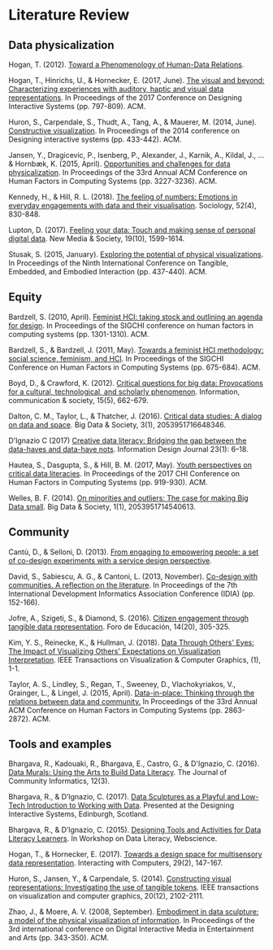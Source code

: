 # Literature Review

## Data physicalization
Hogan, T. (2012). [Toward a Phenomenology of Human-Data Relations](www.academia.edu/download/25917044/Trevor_HoganDIS12_DC.pdf).

Hogan, T., Hinrichs, U., & Hornecker, E. (2017, June). [The visual and beyond: Characterizing experiences with auditory, haptic and visual data representations](https://research-repository.st-andrews.ac.uk/bitstream/handle/10023/10978/trevor_dis_17_final.pdf?sequence=1&isAllowed=y). In Proceedings of the 2017 Conference on Designing Interactive Systems (pp. 797-809). ACM.

Huron, S., Carpendale, S., Thudt, A., Tang, A., & Mauerer, M. (2014, June). [Constructive visualization](https://hal.inria.fr/file/index/docid/978437/filename/Constructive-Visualization-Camera-Ready-v2.pdf). In Proceedings of the 2014 conference on Designing interactive systems (pp. 433-442). ACM.

Jansen, Y., Dragicevic, P., Isenberg, P., Alexander, J., Karnik, A., Kildal, J., ... & Hornbæk, K. (2015, April). [Opportunities and challenges for data physicalization](https://hal.inria.fr/hal-01120152/document). In Proceedings of the 33rd Annual ACM Conference on Human Factors in Computing Systems (pp. 3227-3236). ACM.

Kennedy, H., & Hill, R. L. (2018). [The feeling of numbers: Emotions in everyday engagements with data and their visualisation](http://eprints.whiterose.ac.uk/106567/3/KENNEDY%20HILL%20Feeling%20Numbers.pdf). Sociology, 52(4), 830-848.

Lupton, D. (2017). [Feeling your data: Touch and making sense of personal digital data](https://simplysociology.files.wordpress.com/2017/03/lupton-2017-feeling-data-touch-and-data-sense.pdf). New Media & Society, 19(10), 1599-1614.

Stusak, S. (2015, January). [Exploring the potential of physical visualizations](https://www.researchgate.net/profile/Simon_Stusak/publication/283431454_Exploring_the_Potential_of_Physical_Visualizations/links/56547b0608ae4988a7b03821.pdf). In Proceedings of the Ninth International Conference on Tangible, Embedded, and Embodied Interaction (pp. 437-440). ACM.


## Equity
Bardzell, S. (2010, April). [Feminist HCI: taking stock and outlining an agenda for design](http://dmrussell.net/CHI2010/docs/p1301.pdf). In Proceedings of the SIGCHI conference on human factors in computing systems (pp. 1301-1310). ACM.

Bardzell, S., & Bardzell, J. (2011, May). [Towards a feminist HCI methodology: social science, feminism, and HCI](https://s3.amazonaws.com/academia.edu.documents/31454793/CHI11_FeministMethods_CAMERAREADY.pdf?AWSAccessKeyId=AKIAIWOWYYGZ2Y53UL3A&Expires=1541780276&Signature=VnU2vwKZwpf3pg18dFgQ8tMb%2F9o%3D&response-content-disposition=inline%3B%20filename%3DTowards_a_feminist_HCI_methodology_socia.pdf). In Proceedings of the SIGCHI Conference on Human Factors in Computing Systems (pp. 675-684). ACM.

Boyd, D., & Crawford, K. (2012). [Critical questions for big data: Provocations for a cultural, technological, and scholarly phenomenon](http://citeseerx.ist.psu.edu/viewdoc/download?doi=10.1.1.441.9822&rep=rep1&type=pdf). Information, communication & society, 15(5), 662-679.

Dalton, C. M., Taylor, L., & Thatcher, J. (2016). [Critical data studies: A dialog on data and space](https://journals.sagepub.com/doi/pdf/10.1177/2053951716648346). Big Data & Society, 3(1), 2053951716648346.

D’Ignazio C (2017) [Creative data literacy: Bridging the gap between the data-haves and data-have nots](https://benjamins.com/catalog/idj.23.1.03dig/fulltext/idj.23.1.03dig.pdf). Information Design Journal 23(1): 6–18.

Hautea, S., Dasgupta, S., & Hill, B. M. (2017, May). [Youth perspectives on critical data literacies](http://delivery.acm.org/10.1145/3030000/3025823/p919-hautea.pdf?ip=216.186.17.10&id=3025823&acc=OA&key=4D4702B0C3E38B35%2E4D4702B0C3E38B35%2E4D4702B0C3E38B35%2E271219718FC64246&__acm__=1541777066_0a23e90a04f2d6e6f1739aae6e8dedec). In Proceedings of the 2017 CHI Conference on Human Factors in Computing Systems (pp. 919-930). ACM.

Welles, B. F. (2014). [On minorities and outliers: The case for making Big Data small](https://journals.sagepub.com/doi/pdf/10.1177/2053951714540613). Big Data & Society, 1(1), 2053951714540613.


## Community
Cantù, D., & Selloni, D. (2013). [From engaging to empowering people: a set of co-design experiments with a service design perspective](http://www.simpact-project.eu/publications/scientific/SelloniCantu_Engagement.pdf).

David, S., Sabiescu, A. G., & Cantoni, L. (2013, November). [Co-design with communities. A reflection on the literature](https://www.researchgate.net/profile/Salomao_Cumbula/publication/257998124_Co-design_with_communities_A_reflection_on_the_literature/links/00b7d526926461062e000000.pdf). In Proceedings of the 7th International Development Informatics Association Conference (IDIA) (pp. 152-166).

Jofre, A., Szigeti, S., & Diamond, S. (2016). [Citizen engagement through tangible data representation](http://openresearch.ocadu.ca/id/eprint/1077/1/Jofre_Citizen_2015.pdf). Foro de Educación, 14(20), 305-325.

Kim, Y. S., Reinecke, K., & Hullman, J. (2018). [Data Through Others' Eyes: The Impact of Visualizing Others' Expectations on Visualization Interpretation](http://users.eecs.northwestern.edu/~jhullman/VIS17_Expectations_SocialVis.pdf). IEEE Transactions on Visualization & Computer Graphics, (1), 1-1.

Taylor, A. S., Lindley, S., Regan, T., Sweeney, D., Vlachokyriakos, V., Grainger, L., & Lingel, J. (2015, April). [Data-in-place: Thinking through the relations between data and community.](http://openaccess.city.ac.uk/19126/1/Data%20in%20place%20-%20submitted.pdf) In Proceedings of the 33rd Annual ACM Conference on Human Factors in Computing Systems (pp. 2863-2872). ACM.


## Tools and examples
Bhargava, R., Kadouaki, R., Bhargava, E., Castro, G., & D'Ignazio, C. (2016). [Data Murals: Using the Arts to Build Data Literacy](ci-journal.org/index.php/ciej/article/download/1276/1224). The Journal of Community Informatics, 12(3).

Bhargava, R., & D’Ignazio, C. (2017). [Data Sculptures as a Playful and Low-Tech Introduction to Working with Data](https://dam-prod.media.mit.edu/x/2018/01/11/Data_Phys_2017_Workshop.pdf). Presented at the Designing Interactive Systems, Edinburgh, Scotland.

Bhargava, R., & D’Ignazio, C. (2015). [Designing Tools and Activities for Data Literacy Learners](https://pdfs.semanticscholar.org/1215/7fe54d862929e301f7fdb2c6233c1ae4502a.pdf). In Workshop on Data Literacy, Webscience.

Hogan, T., & Hornecker, E. (2017). [Towards a design space for multisensory data representation](http://tactiledata.net/wp-content/uploads/2012/05/iww015.pdf). Interacting with Computers, 29(2), 147-167.

Huron, S., Jansen, Y., & Carpendale, S. (2014). [Constructing visual representations: Investigating the use of tangible tokens](https://hal.archives-ouvertes.fr/docs/01/02/40/53/PDF/00_Camera_ready_IEEE.pdf). IEEE transactions on visualization and computer graphics, 20(12), 2102-2111.

Zhao, J., & Moere, A. V. (2008, September). [Embodiment in data sculpture: a model of the physical visualization of information](http://citeseerx.ist.psu.edu/viewdoc/download?doi=10.1.1.162.2949&rep=rep1&type=pdf). In Proceedings of the 3rd international conference on Digital Interactive Media in Entertainment and Arts (pp. 343-350). ACM.
